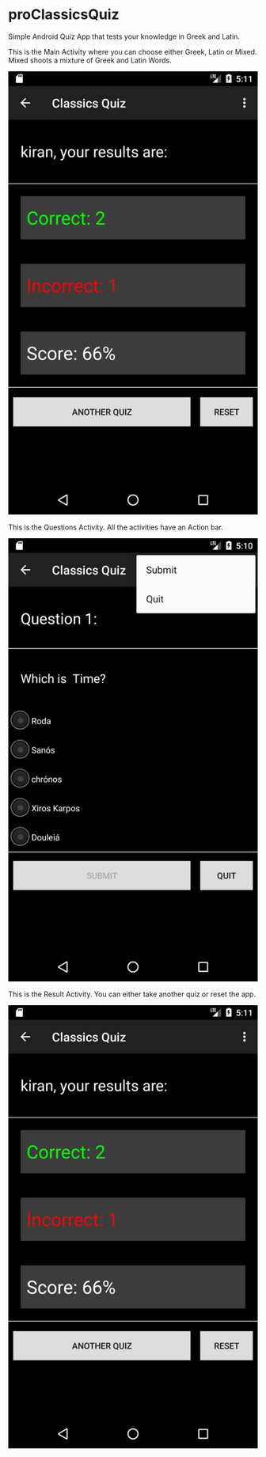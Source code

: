 # proClassicsQuiz

Simple Android Quiz App that tests your knowledge in Greek and Latin.

This is the Main Activity where you can choose either Greek, Latin or Mixed. Mixed shoots a mixture of Greek and Latin Words.

![Main Activity](https://github.com/KiranBaktha/proClassicsQuiz/blob/master/Screenshots/Activity_Result.png)

This is the Questions Activity. All the activities have an Action bar.

![Question Activity](https://github.com/KiranBaktha/proClassicsQuiz/blob/master/Screenshots/Activity_quiz_question.png)

This is the Result Activity. You can either take another quiz or reset the app.

![Result Activity](https://github.com/KiranBaktha/proClassicsQuiz/blob/master/Screenshots/Activity_Result.png)


